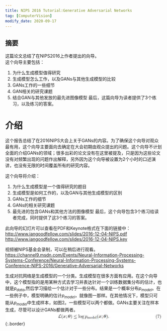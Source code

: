 ```yaml
---
title: NIPS 2016 Tutorial:Generative Adversarial Networks
tag: [ComputerVision]
modify_date: 2020-09-17
---
```


## 摘要
这篇论文总结了在NIPS2016上作者提出的向导。  
这个向导主要包括：
1. 为什么生成模型值得研究
2. 生成模型怎么工作，以及GANs与其他生成模型的比较
3. GANs工作的一些细节
4. GAN相关的研究课题
5. 结合GAN与其他发放的最先进图像模型
最后，这篇向导为读者提供了3个练习，以及练习的答案。

# 介绍
这个报告总结了在2016NIPS大会上关于GANs的内容。为了确保这个向导对观众最有用，这个向导主要面向去确定在大会初期由观众提出的问题。这个向导不计划全面的介绍GANs的领域；很多出彩的论文没有在这里被提及，只是因为这些论文没有对频繁出现的问题作出解释，另外因为这个向导被设置为2个小时的口述演讲，也没有无限的时间覆盖所有的研究内容。

这个向导将介绍：
1. 为什么生成模型是一个值得研究的题目
2. 生成模型是如何工作的，以及GAN与其他生成模型的区别
3. GANs工作的细节
4. GANs的相关研究课题
5. 最先进的包含GANs和其他方法的图像模型
最后，这个向导包含3个练习给读者完成，同时提供了这3个练习的答案。

此向导的幻灯片可以查看在PDF和Keynote格式在下面的链接中：
http://www.iangoodfellow.com/slides/2016-12-04-NIPS.pdf 
http://www.iangoodfellow.com/slides/2016-12-04-NIPS.key

视频被NIPS基金会录制，可以在稍后进行观看。
https://channel9.msdn.com/Events/Neural-Information-Processing-Systems-Conference/Neural-Information-Processing-Systems-Conference-NIPS-2016/Generative-Adversarial-Networks

生成对抗网络是生成模型的一个分类。生成模型在很多方面有应用。在这个向导中，这个模型指的是用某种方式去学习并表达针对一个训练数据集分布的估计，也就是$p_{data}$,然后学习描绘一个估计对于一些分布。结果是一个概率分布$p_{model}$。在一些例子中，模型明确的估计$p_{model}$，就像图一那样。在其他情况下，模型只可能从$p_{model}$中生成样本，如图2。一些模型可以两个都做。GANs主要关注在样本生成，尽管可以设计GANs都做两者。  
![Image](/image/gan/201704/28/eq07.jpg){:.border}
